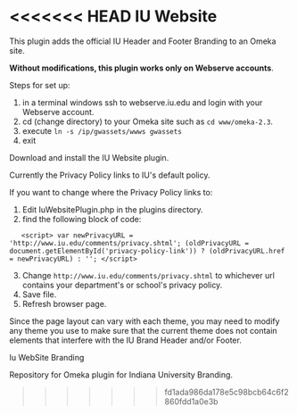 <<<<<<< HEAD
IU Website
===========

This plugin adds the official IU Header and Footer Branding to an Omeka site.

**Without modifications, this plugin works only on Webserve accounts**.

Steps for set up:

1. in a terminal windows ssh to webserve.iu.edu and login with your Webserve account.
2. cd (change directory) to your Omeka site such as `cd www/omeka-2.3`.
3. execute `ln -s /ip/gwassets/wwws gwassets`
4. exit

Download and install the IU Website plugin.

Currently the Privacy Policy links to IU's default policy.

If you want to change where the Privacy Policy links to:

1. Edit IuWebsitePlugin.php in the plugins directory.
2. find the following block of code:

`	<script>
	var newPrivacyURL = 'http://www.iu.edu/comments/privacy.shtml';
	(oldPrivacyURL = document.getElementById('privacy-policy-link')) ? (oldPrivacyURL.href = newPrivacyURL) : '';
	</script>`

3. Change `http://www.iu.edu/comments/privacy.shtml` to whichever url contains your department's or school's privacy policy. 
4. Save file.
5. Refresh browser page.

Since the page layout can vary with each theme, you may need to modify any theme you use to make sure that the current theme does not contain elements that interfere with the IU Brand Header and/or Footer.

Iu WebSite Branding


Repository for Omeka plugin for Indiana University Branding.
>>>>>>> fd1ada986da178e5c98bcb64c6f2860fdd1a0e3b
